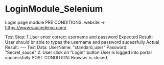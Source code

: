 # LoginModule_Selenium
Login page module
PRE CONDITIONS:
	website => https://www.saucedemo.com/

Test Step: 
	1.User enter correct username and password
	Expected Result:
		User should br able to types the username and password sucessfully
	Actual Result:
		---
	Test Data:
		UserName: "standard_user"
		Password: "Secret_sauce"
	2. User click on "Login" button
		User is logged into portal successfully
POST CONDITION:
	Browser is closed.
